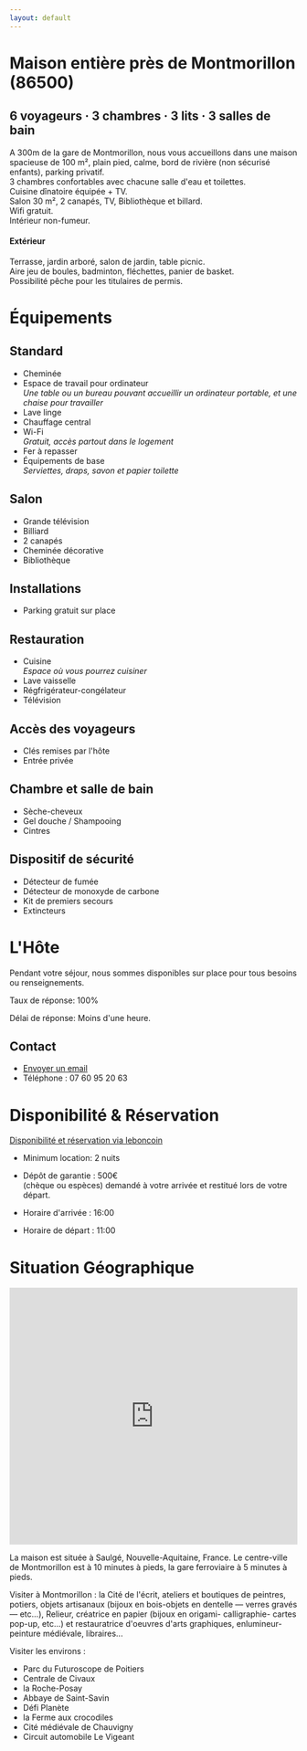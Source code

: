 ```yaml
---
layout: default
---
```


# Maison entière près de Montmorillon (86500)

## 6 voyageurs · 3 chambres · 3 lits · 3 salles de bain

A 300m de la gare de Montmorillon, nous vous accueillons dans une maison spacieuse de 100 m&sup2;, plain pied, calme, bord de rivière (non sécurisé enfants), parking privatif.<br>
3 chambres confortables avec chacune salle d'eau et toilettes.<br>
Cuisine dînatoire équipée + TV.<br>
Salon 30 m&sup2;, 2 canapés, TV, Bibliothèque et billard.<br>
Wifi gratuit.<br>
Intérieur non-fumeur.

#### Extérieur

Terrasse, jardin arboré, salon de jardin, table picnic.<br>
Aire jeu de boules, badminton, fléchettes, panier de basket.<br>
Possibilité pêche pour les titulaires de permis.

# Équipements

## Standard

* Cheminée
* Espace de travail pour ordinateur<br>
  <i>Une table ou un bureau pouvant accueillir un ordinateur portable, et une chaise pour travailler</i>
* Lave linge
* Chauffage central
* Wi-Fi<br>
  <i>Gratuit, accès partout dans le logement</i>
* Fer à repasser
* Équipements de base<br>
  <i>Serviettes, draps, savon et papier toilette</i>

## Salon
* Grande télévision
* Billiard
* 2 canapés
* Cheminée décorative
* Bibliothèque

## Installations

* Parking gratuit sur place

## Restauration

* Cuisine<br>
  <i>Espace où vous pourrez cuisiner</i>
* Lave vaisselle
* Régfrigérateur-congélateur
* Télévision

## Accès des voyageurs

* Clés remises par l'hôte
* Entrée privée

## Chambre et salle de bain

* Sèche-cheveux
* Gel douche / Shampooing
* Cintres

## Dispositif de sécurité

* Détecteur de fumée
* Détecteur de monoxyde de carbone
* Kit de premiers secours
* Extincteurs

# L'Hôte

Pendant votre séjour, nous sommes disponibles sur place pour tous besoins ou renseignements.

Taux de réponse: 100%

Délai de réponse: Moins d'une heure.

## Contact

* <a href="mailto:loc.saulge@gmail.com?subject=Demande de Renseignement (site web)">Envoyer un email</a>
* Téléphone : 07 60 95 20 63

# Disponibilité &amp; Réservation

<a href="https://www.leboncoin.fr/offre/locations_gites/1790931568/">Disponibilité et réservation via leboncoin</a>

* Minimum location: 2 nuits
* Dépôt de garantie : 500€<br>
  (chèque ou espèces) demandé à votre arrivée et restitué lors de votre départ.

* Horaire d'arrivée : 16:00
* Horaire de départ : 11:00

# Situation Géographique

<iframe src="https://www.google.com/maps/embed?pb=!1m18!1m12!1m3!1d9250.909949548526!2d0.8564387506983245!3d46.42269552126002!2m3!1f0!2f0!3f0!3m2!1i1024!2i768!4f13.1!3m3!1m2!1s0x47fc3c7308d6a2df%3A0x3dd36cca40640c1a!2sAvenue%20du%20Moulin%20des%20Dames%2C%2086500%20Saulg%C3%A9%2C%20France!5e0!3m2!1sen!2suk!4v1592662665117!5m2!1sen!2suk" width="100%" height="450" frameborder="0" style="border:0;" allowfullscreen="" aria-hidden="false" tabindex="0"></iframe>

La maison est située à Saulgé, Nouvelle-Aquitaine, France. Le centre-ville de Montmorillon est à 10 minutes à pieds, la gare ferroviaire à 5 minutes à pieds.

Visiter à Montmorillon : la Cité de l'écrit, ateliers et boutiques de peintres, potiers, objets artisanaux (bijoux en bois-objets en dentelle &mdash; verres gravés &mdash;  etc...), Relieur, créatrice en papier (bijoux en origami- calligraphie- cartes pop-up, etc...) et restauratrice d'oeuvres d'arts graphiques, enlumineur- peinture médiévale, libraires...

Visiter les environs :

* Parc du Futuroscope de Poitiers
* Centrale de Civaux
* la Roche-Posay
* Abbaye de Saint-Savin
* Défi Planète
* la Ferme aux crocodiles
* Cité médiévale de Chauvigny
* Circuit automobile Le Vigeant
